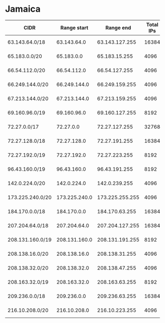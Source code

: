 # Jamaica

CIDR               | Range start     | Range end       | Total IPs  | Assign date | Owner
------------------ | --------------- | --------------- | ---------- | ----------- | -----
63.143.64.0/18     | 63.143.64.0     | 63.143.127.255  | 16384      | 2011-01-20  | 
65.183.0.0/20      | 65.183.0.0      | 65.183.15.255   | 4096       | 2003-12-04  | 
66.54.112.0/20     | 66.54.112.0     | 66.54.127.255   | 4096       | 2007-01-30  | 
66.249.144.0/20    | 66.249.144.0    | 66.249.159.255  | 4096       | 2008-05-06  | 
67.213.144.0/20    | 67.213.144.0    | 67.213.159.255  | 4096       | 2013-01-31  | 
69.160.96.0/19     | 69.160.96.0     | 69.160.127.255  | 8192       | 2010-09-02  | 
72.27.0.0/17       | 72.27.0.0       | 72.27.127.255   | 32768      | 2005-01-05  | 
72.27.128.0/18     | 72.27.128.0     | 72.27.191.255   | 16384      | 2005-01-05  | 
72.27.192.0/19     | 72.27.192.0     | 72.27.223.255   | 8192       | 2005-01-05  | 
96.43.160.0/19     | 96.43.160.0     | 96.43.191.255   | 8192       | 2009-10-30  | 
142.0.224.0/20     | 142.0.224.0     | 142.0.239.255   | 4096       | 2012-06-19  | 
173.225.240.0/20   | 173.225.240.0   | 173.225.255.255 | 4096       | 2010-01-26  | 
184.170.0.0/18     | 184.170.0.0     | 184.170.63.255  | 16384      | 2010-09-28  | 
207.204.64.0/18    | 207.204.64.0    | 207.204.127.255 | 16384      | 2009-05-06  | 
208.131.160.0/19   | 208.131.160.0   | 208.131.191.255 | 8192       | 1996-03-27  | 
208.138.16.0/20    | 208.138.16.0    | 208.138.31.255  | 4096       | 1996-03-27  | 
208.138.32.0/20    | 208.138.32.0    | 208.138.47.255  | 4096       | 1996-03-27  | 
208.163.32.0/19    | 208.163.32.0    | 208.163.63.255  | 8192       | 1996-03-27  | 
209.236.0.0/18     | 209.236.0.0     | 209.236.63.255  | 16384      | 2008-09-12  | 
216.10.208.0/20    | 216.10.208.0    | 216.10.223.255  | 4096       | 2009-01-15  | 

